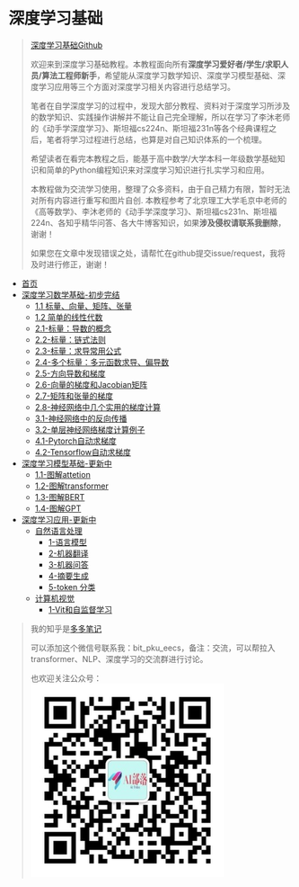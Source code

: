 # 深度学习基础
> [深度学习基础Github](https://github.com/erenup/deeplearningbasics)
> 
> 欢迎来到深度学习基础教程。本教程面向所有**深度学习爱好者/学生/求职人员/算法工程师新手**，希望能从深度学习数学知识、深度学习模型基础、深度学习应用等三个方面对深度学习相关内容进行总结学习。
> 
> 笔者在自学深度学习的过程中，发现大部分教程、资料对于深度学习所涉及的数学知识、实践操作讲解并不能让自己完全理解，所以在学习了李沐老师的《动手学深度学习》、斯坦福cs224n、斯坦福231n等各个经典课程之后，笔者将学习过程进行总结，也算是对自己知识体系的一个梳理。
> 
> 希望读者在看完本教程之后，能基于高中数学/大学本科一年级数学基础知识和简单的Python编程知识来对深度学习知识进行扎实学习和应用。
> 
> 本教程做为交流学习使用，整理了众多资料，由于自己精力有限，暂时无法对所有内容进行重写和图片自创. 本教程参考了北京理工大学毛京中老师的《高等数学》、李沐老师的《动手学深度学习》、斯坦福cs231n、斯坦福224n、各知乎精华问答、各大牛博客知识，如果**涉及侵权请联系我删除**，谢谢！
> 
> 如果您在文章中发现错误之处，请帮忙在github提交issue/request，我将及时进行修正，谢谢！
> 
<!-- docs/_sidebar.md -->

* [首页](/)
* [深度学习数学基础-初步完结](./docs/深度学习数学基础/0-前言)
    * [1.1 标量、向量、矩阵、张量](./docs/深度学习数学基础/1.1-标量、向量、矩阵和张量)
    * [1.2 简单的线性代数](./docs/深度学习数学基础/1.2-简单的线性代数.md)
    * [2.1-标量：导数的概念](./docs/深度学习数学基础/2.1-标量：导数的概念.md)
    * [2.2-标量：链式法则](./docs/深度学习数学基础/2.2-标量：链式法则.md)
    * [2.3-标量：求导常用公式](./docs/深度学习数学基础/2.3-标量：求导常用公式.md)
    * [2.4-多个标量：多元函数求导、偏导数](./docs/深度学习数学基础/2.4-多个标量：多元函数求导、偏导数.md)
    * [2.5-方向导数和梯度](./docs/深度学习数学基础/2.5-方向导数和梯度.md)
    * [2.6-向量的梯度和Jacobian矩阵](./docs/深度学习数学基础/2.6-向量的梯度和Jacobian矩阵.md)
    * [2.7-矩阵和张量的梯度](./docs/深度学习数学基础/2.7-矩阵和张量的梯度.md)
    * [2.8-神经网络中几个实用的梯度计算](./docs/深度学习数学基础/2.8-神经网络中几个实用的梯度计算.md)
    * [3.1-神经网络中的反向传播](./docs/深度学习数学基础/3.1-神经网络中的反向传播.md)
    * [3.2-单层神经网络梯度计算例子](./docs/深度学习数学基础/3.2-单层神经网络梯度计算例子.md)
    * [4.1-Pytorch自动求梯度](./docs/深度学习数学基础/4.1-Pytorch自动求梯度.md)
    * [4.2-Tensorflow自动求梯度](./docs/深度学习数学基础/4.2-Tensorflow自动求梯度.md)
* [深度学习模型基础-更新中](./docs/深度学习模型基础/transformer基本原理讲解/0-前言.md)
    * [1.1-图解attetion](./docs/深度学习模型基础/transformer基本原理讲解/1.1-图解attetion.md)
    * [1.2-图解transformer](./docs/深度学习模型基础/transformer基本原理讲解/1.2-图解transformer.md)
    * [1.3-图解BERT](./docs/深度学习模型基础/transformer基本原理讲解/1.3-图解BERT.md)
    * [1.4-图解GPT](./docs/深度学习模型基础/transformer基本原理讲解/1.4-图解GPT.md)
* [深度学习应用-更新中](./docs/深度学习应用/前言.md)
    * [自然语言处理](./docs/深度学习应用/自然语言处理任务/前言.md)
        * [1-语言模型](./docs/深度学习应用/自然语言处理任务/1-language_modeling-语言模型.md)
        * [2-机器翻译](./docs/深度学习应用/自然语言处理任务/2-translation-机器翻译.md)
        * [3-机器问答](./docs/深度学习应用/自然语言处理任务/3-question_answering-机器问答.md)
        * [4-摘要生成](./docs/深度学习应用/自然语言处理任务/4-summarization-摘要生成.md)
        * [5-token 分类](./docs/深度学习应用/自然语言处理任务/5-token_classification-词_符号_token级别分类任务.md)
    * [计算机视觉]()
        * [1-Vit和自监督学习](./docs/深度学习应用/计算机视觉任务/1-Vision%20Transformer使用和facebook自监督学习DINO训练方法.md)




> 我的知乎是[多多笔记](http://www.zhihu.com/people/nai-ping-46-76)
> 
> 可以添加这个微信号联系我：bit_pku_eecs，备注：交流，可以帮拉入transformer、NLP、深度学习的交流群进行讨论。
> 
> 也欢迎关注公众号：![公众号](./resources/AI部落联盟.jpg)



